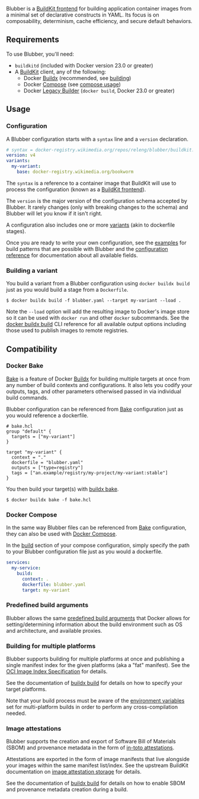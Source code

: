 Blubber is a [BuildKit frontend][buildkit-frontend] for building application
container images from a minimal set of declarative constructs in YAML. Its
focus is on composability, determinism, cache efficiency, and secure default
behaviors.

## Requirements

To use Blubber, you'll need:

 * `buildkitd` (included with Docker version 23.0 or greater)
 * A [BuildKit][buildkit] client, any of the following:
   * Docker [Buildx][buildx] (recommended, see [building](#building-a-variant))
   * Docker [Compose][compose-build] (see [compose usage](#docker-compose))
   * Docker [Legacy Builder][build-legacy] (`docker build`, Docker 23.0 or
     greater)

## Usage

### Configuration

A Blubber configuration starts with a `syntax` line and a `version`
declaration.

```yaml
# syntax = docker-registry.wikimedia.org/repos/releng/blubber/buildkit:v1.5.0
version: v4
variants:
  my-variant:
    base: docker-registry.wikimedia.org/bookworm
```

The `syntax` is a reference to a container image that BuildKit will use to
process the configuration (known as a [BuildKit frontend][buildkit-frontend]).

The `version` is the major version of the configuration schema accepted by
Blubber. It rarely changes (only with breaking changes to the schema) and
Blubber will let you know if it isn't right.

A configuration also includes one or more [variants](#variants) (akin to
dockerfile stages).

Once you are ready to write your own configuration, see the
[examples][doc-examples] for build patterns that are possible with Blubber and
the [configuration reference][doc-reference] for documentation about all
available fields.

### Building a variant

You build a variant from a Blubber configuration using `docker buildx build`
just as you would build a stage from a `Dockerfile`.

```console
$ docker buildx build -f blubber.yaml --target my-variant --load .
```

Note the `--load` option will add the resulting image to Docker's image store
so it can be used with `docker run` and other `docker` subcommands. See the
[docker buildx build][buildx-build] CLI reference for all available output
options including those used to publish images to remote registries.

## Compatibility

### Docker Bake

[Bake][bake-intro] is a feature of Docker [Buildx][buildx] for building
multiple targets at once from any number of build contexts and configurations.
It also lets you codify your outputs, tags, and other parameters otherwised
passed in via individual build commands.

Blubber configuration can be referenced from [Bake][bake-intro] configuration
just as you would reference a dockerfile.

```hcl
# bake.hcl
group "default" {
  targets = ["my-variant"]
}

target "my-variant" {
  context = "."
  dockerfile = "blubber.yaml"
  outputs = ["type=registry"]
  tags = ["an.example/registry/my-project/my-variant:stable"]
}
```

You then build your target(s) with [buildx bake][buildx-bake].

```console
$ docker buildx bake -f bake.hcl
```

### Docker Compose

In the same way Blubber files can be referenced from [Bake](#docker-bake)
configuration, they can also be used with [Docker Compose][compose-intro].

In the [build][compose-build] section of your compose configuration, simply
specify the path to your Blubber configuration file just as you would a
dockerfile.

```yaml
services:
  my-service:
    build:
      context: .
      dockerfile: blubber.yaml
      target: my-variant
```

### Predefined build arguments

Blubber allows the same [predefined build arguments][predefined-build-args]
that Docker allows for setting/determining information about the build
environment such as OS and architecture, and available proxies.

### Building for multiple platforms

Blubber supports building for multiple platforms at once and publishing a
single manifest index for the given platforms (aka a "fat" manifest). See the
[OCI Image Index Specification][oci-image-index] for details.

See the documentation of [buildx build][buildx-build-platform] for details on
how to specify your target platforms.

Note that your build process must be aware of the [environment
variables][multi-platform-env-vars] set for multi-platform builds in order to
perform any cross-compilation needed.

### Image attestations

Blubber supports the creation and export of Software Bill of Materials (SBOM)
and provenance metadata in the form of [in-toto attestations][in-toto].

Attestations are exported in the form of image manifests that live alongside
your images within the same manifest list/index. See the upstream BuildKit
documentation on [image attestation storage][bk-image-attestation-storage] for
details.

See the documentation of [buildx build][buildx-build] for details on how to
enable SBOM and provenance metadata creation during a build.

[buildkit]: https://docs.docker.com/build/buildkit/
[buildkit-frontend]: https://docs.docker.com/build/buildkit/#frontend
[buildx]: https://docs.docker.com/reference/cli/docker/buildx/
[buildx-build]: https://docs.docker.com/reference/cli/docker/buildx/build/
[buildx-build-platform]: https://docs.docker.com/reference/cli/docker/buildx/build/#platform
[buildx-build-platform]: https://docs.docker.com/reference/cli/docker/buildx/build/#platform
[bake-intro]: https://docs.docker.com/build/bake/introduction/
[buildx-bake]: https://docs.docker.com/reference/cli/docker/buildx/bake/
[compose-intro]: https://docs.docker.com/compose/
[compose-build]: https://docs.docker.com/reference/compose-file/build/
[build-legacy]: https://docs.docker.com/reference/cli/docker/build-legacy/
[predefined-build-args]: https://docs.docker.com/build/building/variables/#pre-defined-build-arguments
[multi-platform-env-vars]: https://docs.docker.com/build/building/multi-platform/#building-multi-platform-images
[oci-image-index]: https://github.com/opencontainers/image-spec/blob/main/image-index.md
[in-toto]: https://github.com/in-toto/attestation
[bk-image-attestation-storage]: https://github.com/moby/buildkit/blob/master/docs/attestations/attestation-storage.md
[doc-examples]: https://doc.wikimedia.org/releng/blubber/examples/01-basic-usage.html
[doc-reference]: https://doc.wikimedia.org/releng/blubber/configuration.html
